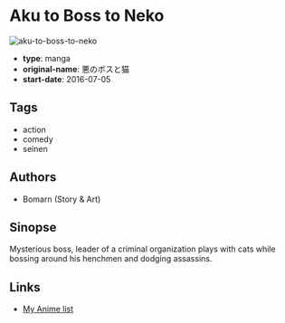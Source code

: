 # Aku to Boss to Neko

![aku-to-boss-to-neko](https://cdn.myanimelist.net/images/manga/1/205008.jpg)

-   **type**: manga
-   **original-name**: 悪のボスと猫
-   **start-date**: 2016-07-05

## Tags

-   action
-   comedy
-   seinen

## Authors

-   Bomarn (Story & Art)

## Sinopse

Mysterious boss, leader of a criminal organization plays with cats while bossing around his henchmen and dodging assassins.

## Links

-   [My Anime list](https://myanimelist.net/manga/111486/Aku_to_Boss_to_Neko)
